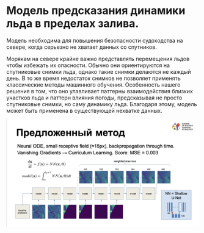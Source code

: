 # Модель предсказания динамики льда в пределах залива. 
Модель необходима для повышения безопасности судоходства на севере, когда серьезно не хватает данных со спутников. 

Морякам на севере крайне важно представлять перемещения льдов чтобы избежать их опасности. Обычно они ориентируются на спутниковые снимки льда, однако такие снимки делаются не каждый день. В то же время недостаток снимков не позволяет применять классические методы машинного обучения. Особенность нашего решения в том, что оно улавливает паттерны взаимодействия близких участков льда и паттерн влияния погоды, предсказывая не просто спутниковые снимки, но саму динамику льда. Благодаря этому, модель может быть применена в существующей нехватке данных.

![alt text](https://github.com/Ronningen/DDIN1/blob/main/Screenshot%202023-09-15%20at%2011.29.23.png)
